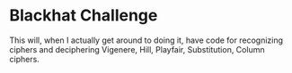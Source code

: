 # Blackhat Challenge

This will, when I actually get around to doing it, have code for recognizing ciphers and deciphering Vigenere, Hill, Playfair, Substitution, Column ciphers.